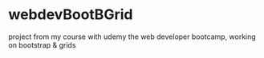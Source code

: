 # webdevBootBGrid
project from my course with udemy the web developer bootcamp, working on bootstrap &amp; grids
